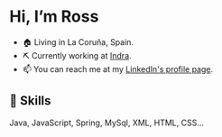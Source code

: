 # Hi, I’m Ross
- 🏠 Living in La Coruña, Spain.
- ⛏️ Currently working at [Indra](https://www.indracompany.com/en).
- 📫 You can reach me at my [LinkedIn's profile page](https://www.linkedin.com/in/xoanross).

## 🧠 Skills
Java, JavaScript, Spring, MySql, XML, HTML, CSS...



<!---
XoanRoss/XoanRoss is a ✨ special ✨ repository because its `README.md` (this file) appears on your GitHub profile.
You can click the Preview link to take a look at your changes.
--->
